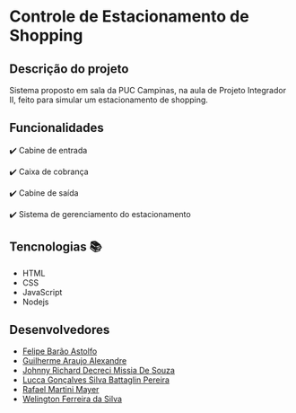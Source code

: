 # Controle de Estacionamento de Shopping

## Descrição do projeto

Sistema proposto em sala da PUC Campinas, na aula de Projeto Integrador II, feito para simular um estacionamento de shopping.

## Funcionalidades

:heavy_check_mark: Cabine de entrada

:heavy_check_mark: Caixa de cobrança

:heavy_check_mark: Cabine de saída

:heavy_check_mark: Sistema de gerenciamento do estacionamento

## Tencnologias :books:

- HTML
- CSS
- JavaScript
- Nodejs

## Desenvolvedores

- [Felipe Barão Astolfo]()
- [Guilherme Araujo Alexandre]()
- [Johnny Richard Decreci Missia De Souza]()
- [Lucca Gonçalves Silva Battaglin Pereira]()
- [Rafael Martini Mayer](https://github.com/rafaelmmayer)
- [Welington Ferreira da Silva]()

